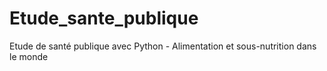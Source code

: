 # Etude_sante_publique
Etude de santé publique avec Python - Alimentation et sous-nutrition dans le monde
